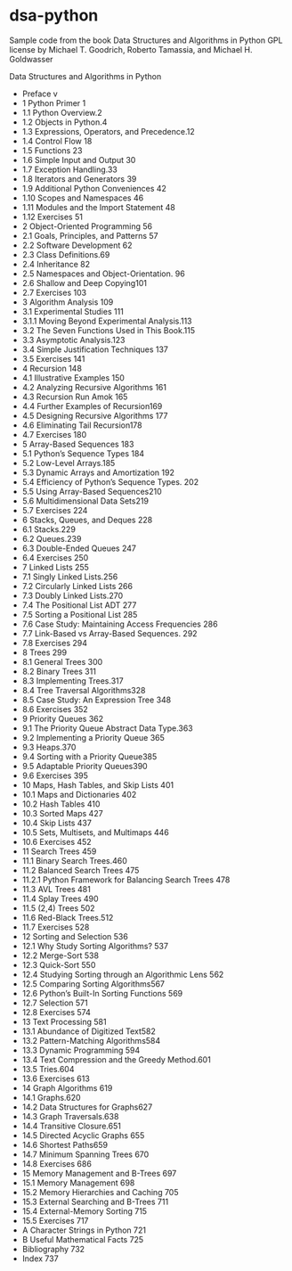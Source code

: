 # dsa-python
Sample code from the book Data Structures and Algorithms in Python
GPL license by Michael T. Goodrich, Roberto Tamassia, and Michael H. Goldwasser

Data Structures and Algorithms in Python

* Preface v
* 1 Python Primer 1
* 1.1 Python Overview.2
* 1.2 Objects in Python.4
* 1.3 Expressions, Operators, and Precedence.12
* 1.4 Control Flow 18
* 1.5 Functions 23
* 1.6 Simple Input and Output 30
* 1.7 Exception Handling.33
* 1.8 Iterators and Generators 39
* 1.9 Additional Python Conveniences 42
* 1.10 Scopes and Namespaces 46
* 1.11 Modules and the Import Statement 48
* 1.12 Exercises 51
* 2 Object-Oriented Programming 56
* 2.1 Goals, Principles, and Patterns 57
* 2.2 Software Development 62
* 2.3 Class Definitions.69
* 2.4 Inheritance 82
* 2.5 Namespaces and Object-Orientation. 96
* 2.6 Shallow and Deep Copying101
* 2.7 Exercises 103
* 3 Algorithm Analysis 109
* 3.1 Experimental Studies 111
* 3.1.1 Moving Beyond Experimental Analysis.113
* 3.2 The Seven Functions Used in This Book.115
* 3.3 Asymptotic Analysis.123
* 3.4 Simple Justification Techniques 137
* 3.5 Exercises 141
* 4 Recursion 148
* 4.1 Illustrative Examples 150
* 4.2 Analyzing Recursive Algorithms 161
* 4.3 Recursion Run Amok 165
* 4.4 Further Examples of Recursion169
* 4.5 Designing Recursive Algorithms 177
* 4.6 Eliminating Tail Recursion178
* 4.7 Exercises 180
* 5 Array-Based Sequences 183
* 5.1 Python’s Sequence Types 184
* 5.2 Low-Level Arrays.185
* 5.3 Dynamic Arrays and Amortization 192
* 5.4 Efficiency of Python’s Sequence Types. 202
* 5.5 Using Array-Based Sequences210
* 5.6 Multidimensional Data Sets219
* 5.7 Exercises 224
* 6 Stacks, Queues, and Deques 228
* 6.1 Stacks.229
* 6.2 Queues.239
* 6.3 Double-Ended Queues 247
* 6.4 Exercises 250
* 7 Linked Lists 255
* 7.1 Singly Linked Lists.256
* 7.2 Circularly Linked Lists 266
* 7.3 Doubly Linked Lists.270
* 7.4 The Positional List ADT 277
* 7.5 Sorting a Positional List 285
* 7.6 Case Study: Maintaining Access Frequencies 286
* 7.7 Link-Based vs Array-Based Sequences. 292
* 7.8 Exercises 294
* 8 Trees 299
* 8.1 General Trees 300
* 8.2 Binary Trees 311
* 8.3 Implementing Trees.317
* 8.4 Tree Traversal Algorithms328
* 8.5 Case Study: An Expression Tree 348
* 8.6 Exercises 352
* 9 Priority Queues 362
* 9.1 The Priority Queue Abstract Data Type.363
* 9.2 Implementing a Priority Queue 365
* 9.3 Heaps.370
* 9.4 Sorting with a Priority Queue385
* 9.5 Adaptable Priority Queues390
* 9.6 Exercises 395
* 10 Maps, Hash Tables, and Skip Lists 401
* 10.1 Maps and Dictionaries 402
* 10.2 Hash Tables 410
* 10.3 Sorted Maps 427
* 10.4 Skip Lists 437
* 10.5 Sets, Multisets, and Multimaps 446
* 10.6 Exercises 452
* 11 Search Trees 459
* 11.1 Binary Search Trees.460
* 11.2 Balanced Search Trees 475
* 11.2.1 Python Framework for Balancing Search Trees 478
* 11.3 AVL Trees 481
* 11.4 Splay Trees 490
* 11.5 (2,4) Trees 502
* 11.6 Red-Black Trees.512
* 11.7 Exercises 528
* 12 Sorting and Selection 536
* 12.1 Why Study Sorting Algorithms? 537
* 12.2 Merge-Sort 538
* 12.3 Quick-Sort 550
* 12.4 Studying Sorting through an Algorithmic Lens 562
* 12.5 Comparing Sorting Algorithms567
* 12.6 Python’s Built-In Sorting Functions 569
* 12.7 Selection 571
* 12.8 Exercises 574
* 13 Text Processing 581
* 13.1 Abundance of Digitized Text582
* 13.2 Pattern-Matching Algorithms584
* 13.3 Dynamic Programming 594
* 13.4 Text Compression and the Greedy Method.601
* 13.5 Tries.604
* 13.6 Exercises 613
* 14 Graph Algorithms 619
* 14.1 Graphs.620
* 14.2 Data Structures for Graphs627
* 14.3 Graph Traversals.638
* 14.4 Transitive Closure.651
* 14.5 Directed Acyclic Graphs 655
* 14.6 Shortest Paths659
* 14.7 Minimum Spanning Trees 670
* 14.8 Exercises 686
* 15 Memory Management and B-Trees 697
* 15.1 Memory Management 698
* 15.2 Memory Hierarchies and Caching 705
* 15.3 External Searching and B-Trees 711
* 15.4 External-Memory Sorting 715
* 15.5 Exercises 717
* A Character Strings in Python 721
* B Useful Mathematical Facts 725
* Bibliography 732
* Index 737

